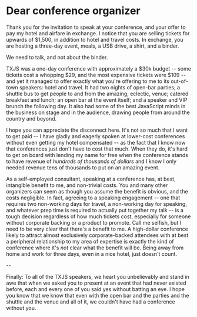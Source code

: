 # Dear conference organizer

<p>
<p>Thank you for the invitation to speak at your conference, and your offer to pay my hotel and airfare in exchange.&nbsp;I notice that you are selling tickets for upwards of $1,500, in addition to hotel and travel costs. In exchange, you are hosting a three-day event, meals, a USB drive, a shirt, and a binder.</p>
<p>We need to talk, and not about the binder.</p>
<p>TXJS was a one-day conference with approximately a $30k budget -- some tickets cost a whopping $29, and the most expensive tickets were $109 -- and yet it managed to offer exactly what you're offering to me to its out-of-town speakers: hotel and travel. It had two nights of open-bar parties; a shuttle bus to get people to and from the amazing, eclectic, venue; catered breakfast and lunch; an open bar at the event itself; and a speaker and VIP brunch the following day. It also had some of the best JavaScript minds in the business on stage and in the audience, drawing people from around the country and beyond.&nbsp;</p>
<p>I hope you can appreciate the disconnect here. It's not so much that I want to get paid -- I have gladly and eagerly spoken at lower-cost conferences without even getting my hotel compensated -- as the fact that I know now that conferences just don't have to cost that much. When they do, it's hard to get on board with lending my name for free when the conference stands to have revenue of <em>hundreds of thousands of dollars</em> and I know I only needed revenue tens of thousands to put on an amazing event.&nbsp;</p>
<p>As a self-employed consultant, speaking at a conference has, at best, intangible benefit to me, and non-trivial costs. You and many other organizers can seem as though you assume the benefit is obvious, and the costs negligible. In fact, agreeing to a speaking engagement -- one that requires two non-working days for travel, a non-working day for speaking, and whatever prep time is required to actually put together my talk -- is a tough decision regardless of how much tickets cost, especially for someone without corporate backing or a product to promote. Call me selfish, but I need to be very clear that there's a benefit to me. A high-dollar conference likely to attract almost exclusively corporate-backed attendees with at best a peripheral relationship to my area of expertise is exactly the kind of conference where it's <em>not</em> clear what the benefit will be. Being away from home and work for three days, even in a nice hotel, just doesn't count.&nbsp;</p>
<p>--</p>
<p>Finally: To all of the TXJS speakers, we heart you unbelievably and stand in awe that when we asked you to present at an event that had never existed before, each and every one of you said yes without batting an eye. I hope you know that we know that even with the open bar and the parties and the shuttle and the venue and all of it, we couldn't have had a conference without you.&nbsp;</p>
</p>
